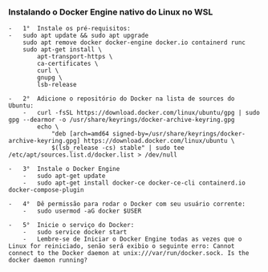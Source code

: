 ### Instalando o Docker Engine nativo do Linux no WSL
    
    -   1°  Instale os pré-requisitos:
    -   sudo apt update && sudo apt upgrade
        sudo apt remove docker docker-engine docker.io containerd runc
        sudo apt-get install \
            apt-transport-https \
            ca-certificates \
            curl \
            gnupg \
            lsb-release
        
    -   2°  Adicione o repositório do Docker na lista de sources do Ubuntu:
        -   curl -fsSL https://download.docker.com/linux/ubuntu/gpg | sudo gpg --dearmor -o /usr/share/keyrings/docker-archive-keyring.gpg
            echo \
                "deb [arch=amd64 signed-by=/usr/share/keyrings/docker-archive-keyring.gpg] https://download.docker.com/linux/ubuntu \
                $(lsb_release -cs) stable" | sudo tee /etc/apt/sources.list.d/docker.list > /dev/null

    -   3°  Instale o Docker Engine
        -   sudo apt-get update
        -   sudo apt-get install docker-ce docker-ce-cli containerd.io docker-compose-plugin

    -   4°  Dê permissão para rodar o Docker com seu usuário corrente:
        -   sudo usermod -aG docker $USER

    -   5°  Inicie o serviço do Docker:
        -   sudo service docker start
        -   Lembre-se de Iniciar o Docker Engine todas as vezes que o Linux for reiniciado, senão será exibio o seguinte erro: Cannot connect to the Docker daemon at unix:///var/run/docker.sock. Is the docker daemon running?
